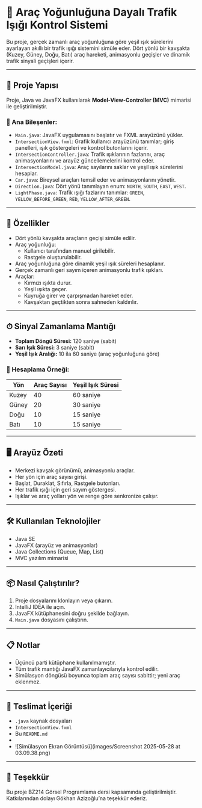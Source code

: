 # 🚦 Araç Yoğunluğuna Dayalı Trafik Işığı Kontrol Sistemi

Bu proje, gerçek zamanlı araç yoğunluğuna göre yeşil ışık sürelerini ayarlayan akıllı bir trafik ışığı sistemini simüle eder. Dört yönlü bir kavşakta (Kuzey, Güney, Doğu, Batı) araç hareketi, animasyonlu geçişler ve dinamik trafik sinyali geçişleri içerir.

---

## 🧱 Proje Yapısı

Proje, Java ve JavaFX kullanılarak **Model-View-Controller (MVC)** mimarisi ile geliştirilmiştir.

### 📁 Ana Bileşenler:

- `Main.java`: JavaFX uygulamasını başlatır ve FXML arayüzünü yükler.
- `IntersectionView.fxml`: Grafik kullanıcı arayüzünü tanımlar; giriş panelleri, ışık göstergeleri ve kontrol butonlarını içerir.
- `IntersectionController.java`: Trafik ışıklarının fazlarını, araç animasyonlarını ve arayüz güncellemelerini kontrol eder.
- `IntersectionModel.java`: Araç sayılarını saklar ve yeşil ışık sürelerini hesaplar.
- `Car.java`: Bireysel araçları temsil eder ve animasyonlarını yönetir.
- `Direction.java`: Dört yönü tanımlayan enum: `NORTH`, `SOUTH`, `EAST`, `WEST`.
- `LightPhase.java`: Trafik ışığı fazlarını tanımlar: `GREEN`, `YELLOW_BEFORE_GREEN`, `RED`, `YELLOW_AFTER_GREEN`.

---

## 🎯 Özellikler

- Dört yönlü kavşakta araçların geçişi simüle edilir.
- Araç yoğunluğu:
  - Kullanıcı tarafından manuel girilebilir.
  - Rastgele oluşturulabilir.
- Araç yoğunluğuna göre dinamik yeşil ışık süreleri hesaplanır.
- Gerçek zamanlı geri sayım içeren animasyonlu trafik ışıkları.
- Araçlar:
  - Kırmızı ışıkta durur.
  - Yeşil ışıkta geçer.
  - Kuyruğa girer ve çarpışmadan hareket eder.
  - Kavşaktan geçtikten sonra sahneden kaldırılır.

---

## ⏱ Sinyal Zamanlama Mantığı

- **Toplam Döngü Süresi:** 120 saniye (sabit)
- **Sarı Işık Süresi:** 3 saniye (sabit)
- **Yeşil Işık Aralığı:** 10 ila 60 saniye (araç yoğunluğuna göre)

### 🧮 Hesaplama Örneği:

| Yön    | Araç Sayısı | Yeşil Işık Süresi |
|--------|-------------|-------------------|
| Kuzey  | 40          | 60 saniye         |
| Güney  | 20          | 30 saniye         |
| Doğu   | 10          | 15 saniye         |
| Batı   | 10          | 15 saniye         |

---

## 🖥 Arayüz Özeti

- Merkezi kavşak görünümü, animasyonlu araçlar.
- Her yön için araç sayısı girişi.
- Başlat, Duraklat, Sıfırla, Rastgele butonları.
- Her trafik ışığı için geri sayım göstergesi.
- Işıklar ve araç yolları yön ve renge göre senkronize çalışır.

---

## 🛠 Kullanılan Teknolojiler

- Java SE
- JavaFX (arayüz ve animasyonlar)
- Java Collections (Queue, Map, List)
- MVC yazılım mimarisi

---

## 📦 Nasıl Çalıştırılır?

1. Proje dosyalarını klonlayın veya çıkarın.
2. IntelliJ IDEA ile açın.
3. JavaFX kütüphanesini doğru şekilde bağlayın.
4. `Main.java` dosyasını çalıştırın.

---

## 📋 Notlar

- Üçüncü parti kütüphane kullanılmamıştır.
- Tüm trafik mantığı JavaFX zamanlayıcılarıyla kontrol edilir.
- Simülasyon döngüsü boyunca toplam araç sayısı sabittir; yeni araç eklenmez.

---

## 📁 Teslimat İçeriği

- `.java` kaynak dosyaları
- `IntersectionView.fxml`
- Bu `README.md`
- 
- ![Simülasyon Ekran Görüntüsü](images/Screenshot 2025-05-28 at 03.09.38.png)

---

## 🙏 Teşekkür

Bu proje BZ214 Görsel Programlama dersi kapsamında geliştirilmiştir.  
Katkılarından dolayı Gökhan Azizoğlu’na teşekkür ederiz.